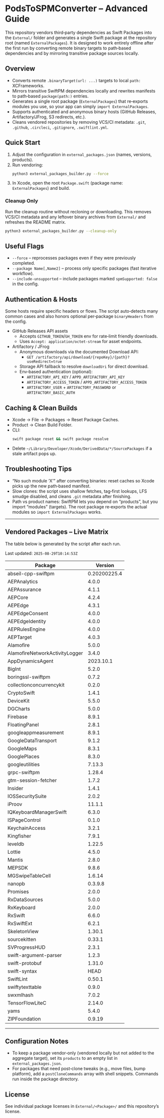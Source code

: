 # PodsToSPMConverter – Advanced Guide

This repository vendors third‑party dependencies as Swift Packages into the `External/` folder and generates a single Swift package at the repository root (named `ExternalPackages`). It is designed to work entirely offline after the first run by converting remote binary targets to path‑based dependencies and by mirroring transitive package sources locally.

## Overview
- Converts remote `.binaryTarget(url: ...)` targets to local `path:` XCFrameworks.
- Mirrors transitive SwiftPM dependencies locally and rewrites manifests to path‑based `package(path:)` entries.
- Generates a single root package (`ExternalPackages`) that re‑exports modules you use, so your app can simply `import ExternalPackages`.
- Supports authenticated and anonymous binary hosts (GitHub Releases, Artifactory/JFrog, S3 redirects, etc.).
- Cleans vendored repositories by removing VCS/CI metadata: `.git`, `.github`, `.circleci`, `.gitignore`, `.swiftlint.yml`.

## Quick Start
1. Adjust the configuration in `external_packages.json` (names, versions, products).
2. Run vendoring:
   ```bash
   python3 external_packages_builder.py --force
   ```
3. In Xcode, open the root `Package.swift` (package name: `ExternalPackages`) and build.


### Cleanup Only
Run the cleanup routine without recloning or downloading. This removes VCS/CI metadata and any leftover binary archives from `External/` and refreshes the README matrix.

```bash
python3 external_packages_builder.py --cleanup-only
```


## Useful Flags
- `--force` – reprocesses packages even if they were previously completed.
- `--package Name[,Name2]` – process only specific packages (fast iterative workflow).
- `--include-unsupported` – include packages marked `spmSupported: false` in the config.

## Authentication & Hosts
Some hosts require specific headers or flows. The script auto‑detects many common cases and also honors optional per‑package `binaryHeaders` from the config.

- GitHub Releases API assets
  - Accepts `GITHUB_TOKEN`/`GH_TOKEN` env for rate‑limit friendly downloads.
  - Uses `Accept: application/octet-stream` for asset endpoints.
- Artifactory / JFrog
  - Anonymous downloads via the documented Download API:
    - `GET /artifactory/api/download/{repoKey}/{path}?useRedirect=true`
  - Storage API fallback to resolve `downloadUri` for direct download.
  - Env‑based authentication (optional):
    - `ARTIFACTORY_API_KEY` / `APPD_ARTIFACTORY_API_KEY`
    - `ARTIFACTORY_ACCESS_TOKEN` / `APPD_ARTIFACTORY_ACCESS_TOKEN`
    - `ARTIFACTORY_USER` + `ARTIFACTORY_PASSWORD` or `ARTIFACTORY_BASIC_AUTH`

## Caching & Clean Builds
- Xcode → File → Packages → Reset Package Caches.
- Product → Clean Build Folder.
- CLI:
  ```bash
  swift package reset && swift package resolve
  ```
- Delete `~/Library/Developer/Xcode/DerivedData/*/SourcePackages` if a stale artifact pops up.

## Troubleshooting Tips
- “No such module ‘X’” after converting binaries: reset caches so Xcode picks up the new path‑based manifest.
- Slow clones: the script uses shallow fetches, tag‑first lookups, LFS smudge disabled, and cleans `.git` metadata after finishing.
- Path vs product names: SwiftPM lets you depend on “products”, but you import “modules” (targets). The root package re‑exports the actual modules so `import ExternalPackages` works.

---

## Vendored Packages – Live Matrix
The table below is generated by the script after each run.

<!-- BEGIN VENDOR MATRIX -->
Last updated: `2025-08-29T10:14:53Z`

| Package | Version |
|---|---|
| abseil-cpp-swiftpm | 0.20200225.4 |
| AEPAnalytics | 4.0.0 |
| AEPAssurance | 4.1.1 |
| AEPCore | 4.2.4 |
| AEPEdge | 4.3.1 |
| AEPEdgeConsent | 4.0.0 |
| AEPEdgeIdentity | 4.0.0 |
| AEPRulesEngine | 4.0.0 |
| AEPTarget | 4.0.3 |
| Alamofire | 5.0.0 |
| AlamofireNetworkActivityLogger | 3.4.0 |
| AppDynamicsAgent | 2023.10.1 |
| BigInt | 5.2.0 |
| boringssl-swiftpm | 0.7.2 |
| collectionconcurrencykit | 0.2.0 |
| CryptoSwift | 1.4.1 |
| DeviceKit | 5.5.0 |
| DGCharts | 5.0.0 |
| Firebase | 8.9.1 |
| FloatingPanel | 2.8.1 |
| googleappmeasurement | 8.9.1 |
| GoogleDataTransport | 9.1.2 |
| GoogleMaps | 8.3.1 |
| GooglePlaces | 8.3.0 |
| googleutilities | 7.13.3 |
| grpc-swiftpm | 1.28.4 |
| gtm-session-fetcher | 1.7.2 |
| Insider | 1.4.1 |
| IOSSecuritySuite | 2.0.2 |
| iProov | 11.1.1 |
| IQKeyboardManagerSwift | 6.3.0 |
| ISPageControl | 0.1.0 |
| KeychainAccess | 3.2.1 |
| Kingfisher | 7.9.1 |
| leveldb | 1.22.5 |
| Lottie | 4.5.0 |
| Mantis | 2.8.0 |
| MEPSDK | 9.8.6 |
| MGSwipeTableCell | 1.6.14 |
| nanopb | 0.3.9.8 |
| Promises | 2.0.0 |
| RxDataSources | 5.0.0 |
| RxKeyboard | 2.0.0 |
| RxSwift | 6.6.0 |
| RxSwiftExt | 6.2.1 |
| SkeletonView | 1.30.1 |
| sourcekitten | 0.33.1 |
| SVProgressHUD | 2.3.1 |
| swift-argument-parser | 1.2.3 |
| swift-protobuf | 1.31.0 |
| swift-syntax | HEAD |
| SwiftLint | 0.50.1 |
| swiftytexttable | 0.9.0 |
| swxmlhash | 7.0.2 |
| TensorFlowLiteC | 2.14.0 |
| yams | 5.4.0 |
| ZIPFoundation | 0.9.19 |
<!-- END VENDOR MATRIX -->







---

## Configuration Notes
- To keep a package vendor‑only (vendored locally but not added to the aggregate target), set its `products` to an empty list in `external_packages.json`.
- For packages that need post‑clone tweaks (e.g., move files, bump platform), add a `postCloneCommands` array with shell snippets. Commands run inside the package directory.

## License
See individual package licenses in `External/<Package>/` and this repository’s license.
